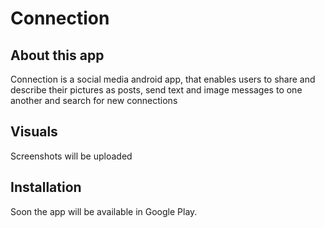 # Connection


## About this app

Connection is a social media android app, that enables users to share and describe their pictures as posts, send text and image messages to one another and search for new connections 

## Visuals
Screenshots will be uploaded

## Installation
Soon the app will be available in Google Play.
